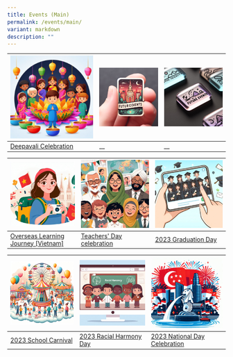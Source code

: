 ```yaml
---
title: Events (Main)
permalink: /events/main/
variant: markdown
description: ""
---
```

| ![](/images/Events/2023%20Deepavali/Deepavalithumbnail.jfif) | ![](/images/Events/blankthumbnail03.jfif) | ![](/images/Events/blankthumbnail01.jfif) |
| -------- | -------- | -------- |
| [Deepavali Celebration](/events/deepavali2023)     | __     | __     |


| ![](/images/Events/2023%20OLJ%20(Vietnam)/OLJthumbnail.jfif) | ![](/images/Events/2023%20Teachers'%20Day/TDthumbnail.jfif) | ![](/images/Events/2023%20Graduation%20Day/Gradthumbnail.jfif) |
| -------- | -------- | -------- |
| [Overseas Learning Journey [Vietnam]](/events/olj2023)     | [Teachers' Day celebration](/events/td2023)     | [2023 Graduation Day](/events/gradday2023)     |


| ![](/images/Events/2023%20School%20Carnival/Sch_Carnival_thumbnail.jfif) | ![](/images/Events/2023%20RHD/RDthumbnail.jfif) | ![](/images/Events/2023%20National%20Day/NDPthumbnail.jfif) |
| ----- | ------ | ------- |
|[2023 School Carnival](/events/schoolcarnival2023/)   | [2023 Racial Harmony Day](/events/rhd2023/)     | [2023 National Day Celebration](/events/ndp2023/)    |